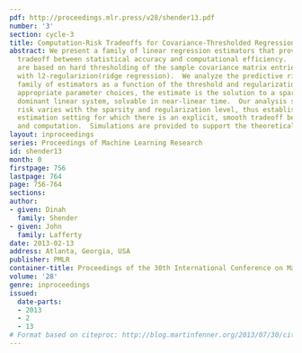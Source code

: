 ```yaml
---
pdf: http://proceedings.mlr.press/v28/shender13.pdf
number: '3'
section: cycle-3
title: Computation-Risk Tradeoffs for Covariance-Thresholded Regression
abstract: We present a family of linear regression estimators that provides a fine-grained
  tradeoff between statistical accuracy and computational efficiency.  The estimators
  are based on hard thresholding of the sample covariance matrix entries together
  with l2-regularizion(ridge regression).  We analyze the predictive risk of this
  family of estimators as a function of the threshold and regularization parameter.  With
  appropriate parameter choices, the estimate is the solution to a sparse, diagonally
  dominant linear system, solvable in near-linear time.  Our analysis shows how the
  risk varies with the sparsity and regularization level, thus establishing a statistical
  estimation setting for which there is an explicit, smooth tradeoff between risk
  and computation.  Simulations are provided to support the theoretical analyses.
layout: inproceedings
series: Proceedings of Machine Learning Research
id: shender13
month: 0
firstpage: 756
lastpage: 764
page: 756-764
sections: 
author:
- given: Dinah
  family: Shender
- given: John
  family: Lafferty
date: 2013-02-13
address: Atlanta, Georgia, USA
publisher: PMLR
container-title: Proceedings of the 30th International Conference on Machine Learning
volume: '28'
genre: inproceedings
issued:
  date-parts:
  - 2013
  - 2
  - 13
# Format based on citeproc: http://blog.martinfenner.org/2013/07/30/citeproc-yaml-for-bibliographies/
---
```

